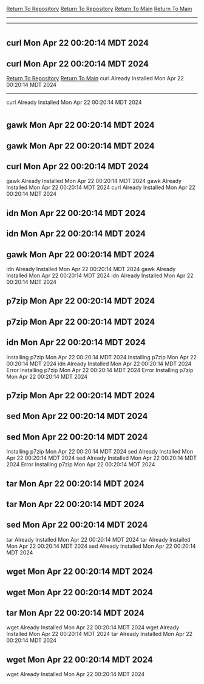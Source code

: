 [Return To Repository](https://github.com/DigitalWarrior/piholeparser/)
[Return To Repository](https://github.com/DigitalWarrior/piholeparser/)
[Return To Main](https://github.com/DigitalWarrior/piholeparser/blob/master/RecentRunLogs/Mainlog.md)
[Return To Main](https://github.com/DigitalWarrior/piholeparser/blob/master/RecentRunLogs/Mainlog.md)
____________________________________
____________________________________
# 
# 
## curl Mon Apr 22 00:20:14 MDT 2024
## curl Mon Apr 22 00:20:14 MDT 2024
[Return To Repository](https://github.com/DigitalWarrior/piholeparser/)
[Return To Main](https://github.com/DigitalWarrior/piholeparser/blob/master/RecentRunLogs/Mainlog.md)
curl Already Installed Mon Apr 22 00:20:14 MDT 2024
____________________________________
curl Already Installed Mon Apr 22 00:20:14 MDT 2024
# 
## gawk Mon Apr 22 00:20:14 MDT 2024
## gawk Mon Apr 22 00:20:14 MDT 2024
## curl Mon Apr 22 00:20:14 MDT 2024
gawk Already Installed Mon Apr 22 00:20:14 MDT 2024
gawk Already Installed Mon Apr 22 00:20:14 MDT 2024
curl Already Installed Mon Apr 22 00:20:14 MDT 2024
## idn Mon Apr 22 00:20:14 MDT 2024
## idn Mon Apr 22 00:20:14 MDT 2024
## gawk Mon Apr 22 00:20:14 MDT 2024
idn Already Installed Mon Apr 22 00:20:14 MDT 2024
gawk Already Installed Mon Apr 22 00:20:14 MDT 2024
idn Already Installed Mon Apr 22 00:20:14 MDT 2024
## p7zip Mon Apr 22 00:20:14 MDT 2024
## p7zip Mon Apr 22 00:20:14 MDT 2024
## idn Mon Apr 22 00:20:14 MDT 2024
Installing p7zip Mon Apr 22 00:20:14 MDT 2024
Installing p7zip Mon Apr 22 00:20:14 MDT 2024
idn Already Installed Mon Apr 22 00:20:14 MDT 2024
Error Installing p7zip Mon Apr 22 00:20:14 MDT 2024
Error Installing p7zip Mon Apr 22 00:20:14 MDT 2024
## p7zip Mon Apr 22 00:20:14 MDT 2024
## sed Mon Apr 22 00:20:14 MDT 2024
## sed Mon Apr 22 00:20:14 MDT 2024
Installing p7zip Mon Apr 22 00:20:14 MDT 2024
sed Already Installed Mon Apr 22 00:20:14 MDT 2024
sed Already Installed Mon Apr 22 00:20:14 MDT 2024
Error Installing p7zip Mon Apr 22 00:20:14 MDT 2024
## tar Mon Apr 22 00:20:14 MDT 2024
## tar Mon Apr 22 00:20:14 MDT 2024
## sed Mon Apr 22 00:20:14 MDT 2024
tar Already Installed Mon Apr 22 00:20:14 MDT 2024
tar Already Installed Mon Apr 22 00:20:14 MDT 2024
sed Already Installed Mon Apr 22 00:20:14 MDT 2024
## wget Mon Apr 22 00:20:14 MDT 2024
## wget Mon Apr 22 00:20:14 MDT 2024
## tar Mon Apr 22 00:20:14 MDT 2024
wget Already Installed Mon Apr 22 00:20:14 MDT 2024
wget Already Installed Mon Apr 22 00:20:14 MDT 2024
tar Already Installed Mon Apr 22 00:20:14 MDT 2024
## wget Mon Apr 22 00:20:14 MDT 2024
wget Already Installed Mon Apr 22 00:20:14 MDT 2024
